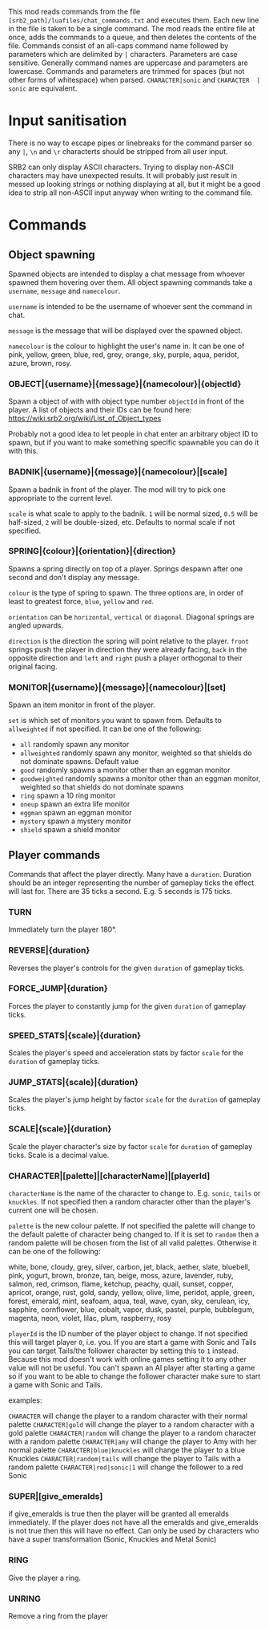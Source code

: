 


This mod reads commands from the file `[srb2_path]/luafiles/chat_commands.txt` and executes them. Each new line in the file is taken to be a single command. The mod reads the entire file at once, adds the commands to a queue, and then deletes the contents of the file. Commands consist of an all-caps command name followed by parameters which are delimited by `|` characters. Parameters are case sensitive. Generally command names are uppercase and parameters are lowercase. Commands and parameters are trimmed for spaces (but not other forms of whitespace) when parsed. `CHARACTER|sonic` and ` CHARACTER  |  sonic ` are equivalent.


# Input sanitisation

There is no way to escape pipes or linebreaks for the command parser so any `|`, `\n` and `\r` characterts should be stripped from all user input.

SRB2 can only display ASCII characters. Trying to display non-ASCII characters may have unexpected results. It will probably just result in messed up looking strings or nothing displaying at all, but it might be a good idea to strip all non-ASCII input anyway when writing to the command file.



# Commands

## Object spawning

Spawned objects are intended to display a chat message from whoever spawned them hovering over them. All object spawning commands take a `username`, `message` and `namecolour`.

`username` is intended to be the username of whoever sent the command in chat.

`message` is the message that will be displayed over the spawned object.

`namecolour` is the colour to highlight the user's name in. It can be one of pink, yellow, green, blue, red, grey, orange, sky, purple, aqua, peridot, azure, brown, rosy.



### OBJECT|{username}|{message}|{namecolour}|{objectId}

Spawn a object of with with object type number `objectId` in front of the player. A list of objects and their IDs can be found here: https://wiki.srb2.org/wiki/List_of_Object_types

Probably not a good idea to let people in chat enter an arbitrary object ID to spawn, but if you want to make something specific spawnable you can do it with this.



### BADNIK|{username}|{message}|{namecolour}|[scale]

Spawn a badnik in front of the player. The mod will try to pick one appropriate to the current level.

`scale` is what scale to apply to the badnik. `1` will be normal sized, `0.5` will be half-sized, `2` will be double-sized, etc. Defaults to normal scale if not specified.


### SPRING|{colour}|{orientation}|{direction}

Spawns a spring directly on top of a player. Springs despawn after one second and don't display any message.

`colour` is the type of spring to spawn. The three options are, in order of least to greatest force, `blue`, `yellow` and `red`.

`orientation` can be `horizontal`, `vertical` or `diagonal`. Diagonal springs are angled upwards.

`direction` is the direction the spring will point relative to the player. `front` springs push the player in direction they were already facing, `back` in the opposite direction and `left` and `right` push a player orthogonal to their original facing.


### MONITOR|{username}|{message}|{namecolour}|[set]

Spawn an item monitor in front of the player.

`set` is which set of monitors you want to spawn from. Defaults to `allweighted` if not specified. It can be one of the following:

* `all` randomly spawn any monitor
* `allweighted` randomly spawn any monitor, weighted so that shields do not dominate spawns. Default value
* `good` randomly spawns a monitor other than an eggman monitor
* `goodweighted` randomly spawns a monitor other than an eggman monitor, weighted so that shields do not dominate spawns
* `ring` spawn a 10 ring monitor
* `oneup` spawn an extra life monitor
* `eggman` spawn an eggman monitor
* `mystery` spawn a mystery monitor
* `shield` spawn a shield monitor




## Player commands

Commands that affect the player directly. Many have a `duration`. Duration should be an integer representing the number of gameplay ticks the effect will last for. There are 35 ticks a second. E.g. 5 seconds is 175 ticks.


### TURN

Immediately turn the player 180°.


### REVERSE|{duration}

Reverses the player's controls for the given `duration` of gameplay ticks.


### FORCE_JUMP|{duration}

Forces the player to constantly jump for the given `duration` of gameplay ticks.


### SPEED_STATS|{scale}|{duration}

Scales the player's speed and acceleration stats by factor `scale` for the `duration` of gameplay ticks.

### JUMP_STATS|{scale}|{duration}

Scales the player's jump height by factor `scale` for the `duration` of gameplay ticks.


### SCALE|{scale}|{duration}

Scale the player character's size by factor `scale` for `duration` of gameplay ticks. Scale is a decimal value.


### CHARACTER|[palette]|[characterName]|[playerId]

`characterName` is the name of the character to change to. E.g. `sonic`, `tails` or `knuckles`. If not specified then a random character other than the player's current one will be chosen.

`palette` is the new colour palette. If not specified the palette will change to the default palette of character being changed to. If it is set to `random` then a random palette will be chosen from the list of all valid palettes. Otherwise it can be one of the following:

white, bone, cloudy, grey, silver, carbon, jet, black, aether, slate, bluebell, pink, yogurt, brown, bronze, tan, beige, moss, azure, lavender, ruby, salmon, red, crimson, flame, ketchup, peachy, quail, sunset, copper, apricot, orange, rust, gold, sandy, yellow, olive, lime, peridot, apple, green, forest, emerald, mint, seafoam, aqua, teal, wave, cyan, sky, cerulean, icy, sapphire, cornflower, blue, cobalt, vapor, dusk, pastel, purple, bubblegum, magenta, neon, violet, lilac, plum, raspberry, rosy

`playerId` is the ID number of the player object to change. If not specified this will target player `0`, i.e. you. If you are start a game with Sonic and Tails you can target Tails/the follower character by setting this to `1` instead. Because this mod doesn't work with online games setting it to any other value will not be useful. You can't spawn an AI player after starting a game so if you want to be able to change the follower character make sure to start a game with Sonic and Tails.

examples:

`CHARACTER` will change the player to a random character with their normal palette
`CHARACTER|gold` will change the player to a random character with a gold palette
`CHARACTER|random` will change the player to a random character with a random palette
`CHARACTER|amy` will change the player to Amy with her normal palette
`CHARACTER|blue|knuckles` will change the player to a blue Knuckles
`CHARACTER|random|tails` will change the player to Tails with a random palette
`CHARACTER|red|sonic|1` will change the follower to a red Sonic


### SUPER|[give_emeralds]
if give_emeralds is true then the player will be granted all emeralds immediately. If the player does not have all the emeralds and give_emeralds is not true then this will have no effect. Can only be used by characters who have a super transformation (Sonic, Knuckles and Metal Sonic)


### RING

Give the player a ring.


### UNRING

Remove a ring from the player

